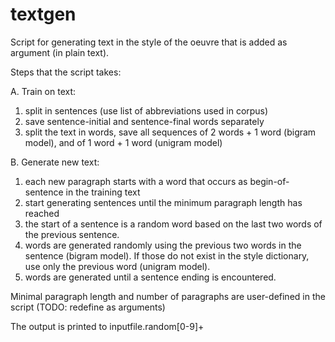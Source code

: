 # textgen
Script for generating text in the style of the oeuvre that is added as argument (in plain text).

Steps that the script takes:

A. Train on text:
 1. split in sentences (use list of abbreviations used in corpus)
 2. save sentence-initial and sentence-final words separately
 3. split the text in words, save all sequences of 2 words + 1 word (bigram model), and of 1 word + 1 word (unigram model)

B. Generate new text:
 1. each new paragraph starts with a word that occurs as begin-of-sentence in the training text
 2. start generating sentences until the minimum paragraph length has reached
 3. the start of a sentence is a random word based on the last two words of the previous sentence.
 4. words are generated randomly using the previous two words in the sentence (bigram model). If those do not exist in the style dictionary, use only the previous word (unigram model).
 5. words are generated until a sentence ending is encountered.

Minimal paragraph length and number of paragraphs are user-defined in the script (TODO: redefine as arguments)

The output is printed to inputfile.random[0-9]+
